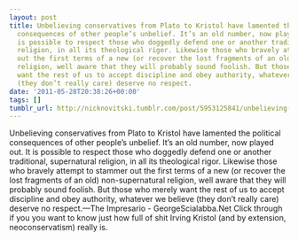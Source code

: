 ```yaml
---
layout: post
title: Unbelieving conservatives from Plato to Kristol have lamented the political
  consequences of other people’s unbelief. It’s an old number, now played out. It
  is possible to respect those who doggedly defend one or another traditional, supernatural
  religion, in all its theological rigor. Likewise those who bravely attempt to stammer
  out the first terms of a new (or recover the lost fragments of an old) non-supernatural
  religion, well aware that they will probably sound foolish. But those who merely
  want the rest of us to accept discipline and obey authority, whatever we believe
  (they don’t really care) deserve no respect.
date: '2011-05-28T20:38:26+00:00'
tags: []
tumblr_url: http://nicknovitski.tumblr.com/post/5953125841/unbelieving-conservatives-from-plato-to-kristol
---
```

Unbelieving conservatives from Plato to Kristol have lamented the political consequences of other people’s unbelief. It’s an old number, now played out. It is possible to respect those who doggedly defend one or another traditional, supernatural religion, in all its theological rigor. Likewise those who bravely attempt to stammer out the first terms of a new (or recover the lost fragments of an old) non-supernatural religion, well aware that they will probably sound foolish. But those who merely want the rest of us to accept discipline and obey authority, whatever we believe (they don’t really care) deserve no respect.—The Impresario - GeorgeScialabba.Net
Click through if you you want to know just how full of shit Irving Kristol (and by extension, neoconservatism) really is.
